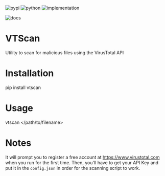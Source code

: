 ![pypi](https://img.shields.io/pypi/v/vtscan.svg)
![python](https://img.shields.io/pypi/pyversions/vtscan.svg)
![implementation](https://img.shields.io/pypi/implementation/vtscan.svg)
<!-- https://img.shields.io/travis/prahladyeri/vtscan/master.svg -->
![docs](https://readthedocs.org/projects/vtscan/badge/?version=latest)

# VTScan
Utility to scan for malicious files using the VirusTotal API

# Installation

pip install vtscan

# Usage

vtscan </path/to/filename>

# Notes

It will prompt you to register a free account at [https://www.virustotal.com ](https://www.virustotal.com ) when you run for the first time. Then, you'll have to get your API Key and put it in the `config.json` in order for the scanning script to work.
